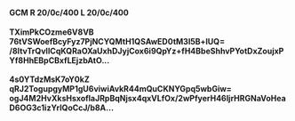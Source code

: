 #### GCM R 20/0c/400 L 20/0c/400
**TXimPkCOzme6V8VB**<br/>**76tVSWoefBcyFyz7PjNCYQMtH1QSAwED0tM3I5B+lUQ=**<br/>**/8ItvTrQvlICqKQRaOXaUxhDJyjCox6i9QpYz+fH4BbeShhvPYotDxZoujxPYf8HhEBpCBxfLEjzbAtO...**<br/><br/>
**4s0YTdzMsK7oY0kZ**<br/>**qRJ2TogupgyMP1gU6viwiAvkR44mQuCKNYGpq5wbGiw=**<br/>**ogJ4M2HvXksHsxoflaJRpBqNjsx4qxVLfOx/2wPfyerH46IjrHRGNaVoHeaD6OG3c1izYrlQoCcJ/b8A...**
